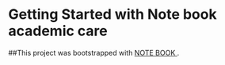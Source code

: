 # Getting Started with Note book academic care

##This project was bootstrapped with [NOTE BOOK ](https://notebookacademy.netlify.app/).
